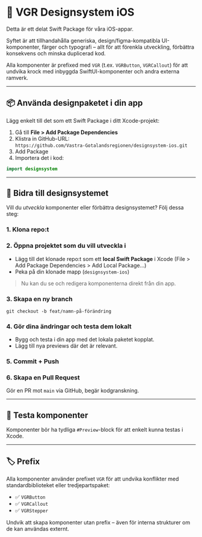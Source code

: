 # 💠 VGR Designsystem iOS

Detta är ett delat Swift Package för våra iOS-appar.

Syftet är att tillhandahålla generiska, design/figma-kompatibla UI-komponenter, färger och typografi – allt för att förenkla utveckling, förbättra konsekvens och minska duplicerad kod.

Alla komponenter är prefixed med `VGR` (t.ex. `VGRButton`, `VGRCallout`) för att undvika krock med inbyggda SwiftUI-komponenter och andra externa ramverk.

---

## 📦 Använda designpaketet i din app

Lägg enkelt till det som ett Swift Package i ditt Xcode-projekt:

1. Gå till **File > Add Package Dependencies**
2. Klistra in GitHub-URL:  
   `https://github.com/Vastra-Gotalandsregionen/designsystem-ios.git`
3. Add Package 
4. Importera det i kod:

```swift
import designsystem
```

---

## 🚀 Bidra till designsystemet

Vill du _utveckla_ komponenter eller förbättra designsystemet? Följ dessa steg:

### 1. Klona repo:t

### 2. Öppna projektet som du vill utveckla i

- Lägg till det klonade repo:t som ett **local Swift Package** i Xcode (File > Add Package Dependencies > Add Local Package...)
- Peka på din klonade mapp (`designsystem-ios`)

> Nu kan du se och redigera komponenterna direkt från din app.

### 3. Skapa en ny branch

```
git checkout -b feat/namn-på-förändring
```

### 4. Gör dina ändringar och testa dem lokalt

- Bygg och testa i din app med det lokala paketet kopplat.
- Lägg till nya previews där det är relevant.

### 5. Commit + Push

### 6. Skapa en Pull Request

Gör en PR mot `main` via GitHub, begär kodgranskning.

---

## 🧪 Testa komponenter

Komponenter bör ha tydliga `#Preview`-block för att enkelt kunna testas i Xcode.

---

## 🏷 Prefix

Alla komponenter använder prefixet `VGR` för att undvika konflikter med standardbiblioteket eller tredjepartspaket:

- ✅ `VGRButton`
- ✅ `VGRCallout`
- ✅ `VGRStepper`

Undvik att skapa komponenter utan prefix – även för interna strukturer om de kan användas externt.
